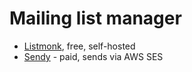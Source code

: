 # Mailing list manager

- [Listmonk](https://listmonk.app/), free, self-hosted
- [Sendy](https://sendy.co/) - paid, sends via AWS SES
